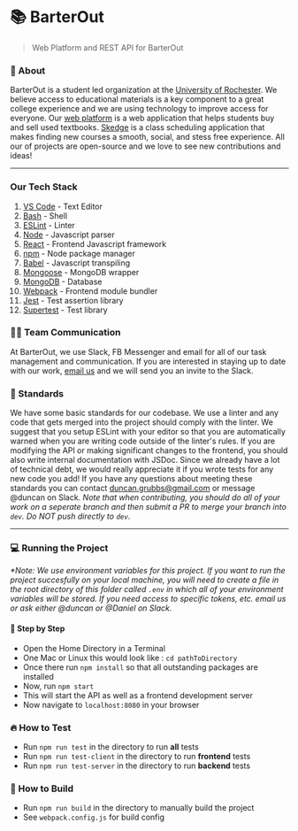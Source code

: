 # 📚 BarterOut 

> Web Platform and REST API for BarterOut 

### 🙌 About
BarterOut is a student led organization at the [University of Rochester](https://rochester.edu).
We believe access to educational materials is a key component
to a great college experience and we are using technology
to improve access for everyone. Our [web platform](https://www.barterout.com) is a web application that helps students buy and sell used textbooks. [Skedge](https://github.com/BarterOut/Skedge) is a class scheduling application that makes finding new courses a smooth, social, and stess free experience. All our of projects are open-source and we love to see new contributions and ideas!

---

### Our Tech Stack
1. [VS Code](https://code.visualstudio.com/) - Text Editor
2. [Bash](https://en.wikipedia.org/wiki/Bash_(Unix_shell)) - Shell
3. [ESLint](https://eslint.org/) - Linter
4. [Node](https://nodejs.org/en/) - Javascript parser
5. [React](https://reactjs.org) - Frontend Javascript framework
6. [npm](https://www.npmjs.com/) - Node package manager
7. [Babel](https://babeljs.io) - Javascript transpiling
8. [Mongoose](http://mongoosejs.com) - MongoDB wrapper
9. [MongoDB](https://www.mongodb.com/) - Database
10. [Webpack](https://webpack.github.io) - Frontend module bundler
10. [Jest](https://jestjs.io/docs/en/getting-started) - Test assertion library
11. [Supertest](https://github.com/visionmedia/supertest) - Test library

### 👩‍💻 Team Communication
At BarterOut, we use Slack, FB Messenger and email for all of our task management and communication. If you are interested in staying up to date with our work, [email us](https://www.barterout.com/contact) and we will send you an invite to the Slack.

### 📐 Standards
We have some basic standards for our codebase. We use a linter and any code that gets merged into the project should comply with the linter. We suggest that you setup ESLint with your editor so that you are automatically warned when you are writing code outside of the linter's rules. If you are modifying the API or making significant changes to the frontend, you should also write internal documentation with JSDoc. Since we already have a lot of technical debt, we would really appreciate it if you wrote tests for any new code you add! If you have any questions about meeting these standards you can contact duncan.grubbs@gmail.com or message @duncan on Slack. _Note that when contributing, you should do all of your work on a seperate branch and then submit a PR to merge your branch into `dev`. Do NOT push directly to `dev`._

---

### 💻 Running the Project
_*Note: We use environment variables for this project. If you want to run
the project succesfully on your local machine, you will need to create
a file in the root directory of this folder called `.env` in which all
of your environment variables will be stored. If you need access to specific
tokens, etc. email us or ask either @duncan or @Daniel on Slack._

#### 🔢 Step by Step
- Open the Home Directory in a Terminal
- One Mac or Linux this would look like : `cd pathToDirectory`
- Once there run `npm install` so that all outstanding packages are installed
- Now, run `npm start`
- This will start the API as well as a frontend development server
- Now navigate to `localhost:8080` in your browser

### 🔥 How to Test 
- Run `npm run test` in the directory to run **all** tests
- Run `npm run test-client` in the directory to run **frontend** tests
- Run `npm run test-server` in the directory to run **backend** tests

### 🔨 How to Build
- Run `npm run build` in the directory to manually build the project
- See `webpack.config.js` for build config
